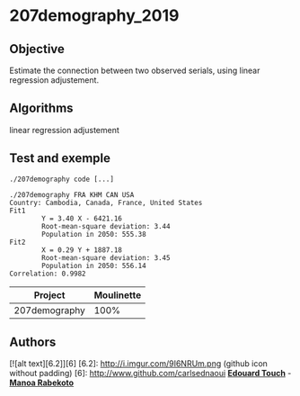 # 207demography_2019
## Objective

Estimate the connection between two observed serials, using linear regression adjustement.

## Algorithms

linear regression adjustement

## Test and exemple

    ./207demography code [...]
```
./207demography FRA KHM CAN USA
Country: Cambodia, Canada, France, United States
Fit1
        Y = 3.40 X - 6421.16
        Root-mean-square deviation: 3.44
        Population in 2050: 555.38
Fit2
        X = 0.29 Y + 1887.18
        Root-mean-square deviation: 3.45
        Population in 2050: 556.14
Correlation: 0.9982
```

| Project | Moulinette |
| --- | --- |
| 207demography | 100% |

## Authors
[![alt text][6.2]][6]
[6.2]: http://i.imgur.com/9I6NRUm.png (github icon without padding)
[6]: http://www.github.com/carlsednaoui
 **[Edouard Touch](https://github.com/Eydou)** - **[Manoa Rabekoto](https://github.com/Twoulii)**
